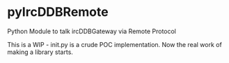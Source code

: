 # pyIrcDDBRemote
Python Module to talk ircDDBGateway via Remote Protocol

This is a WIP - init.py is a crude POC implementation. Now the real work of making a library starts.
